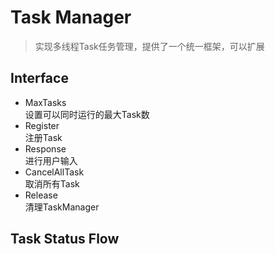 # Task Manager      
> 实现多线程Task任务管理，提供了一个统一框架，可以扩展           

## Interface      
* MaxTasks           
设置可以同时运行的最大Task数         
* Register    
注册Task        
* Response            
进行用户输入              
* CancelAllTask          
取消所有Task              
* Release      
清理TaskManager             

## Task Status Flow      
![]()                   